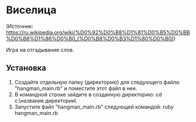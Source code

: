 # Виселица
(Источник: https://ru.wikipedia.org/wiki/%D0%92%D0%B8%D1%81%D0%B5%D0%BB%D0%B8%D1%86%D0%B0_(%D0%B8%D0%B3%D1%80%D0%B0))

Игра на отгадывание слов.

## Установка

1. Создайте отдельную папку (директорию) для следующего файла: "hangman_main.rb" и поместите этот файл в нее.
2. В командной строке зайдите в созданную директорию: cd c:\название директории\
3. Запустите файл "hangman_main.rb" следующей командой: ruby hangman_main.rb
